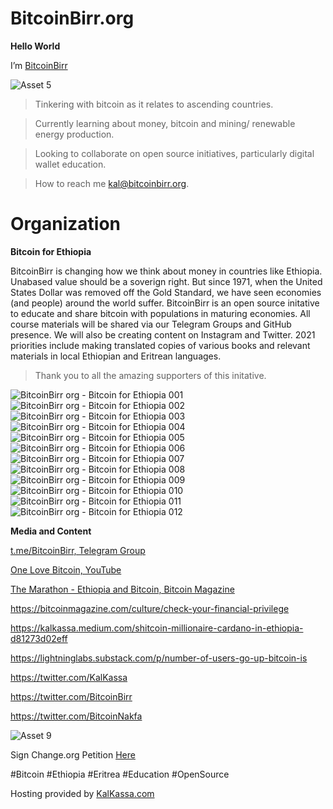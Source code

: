 # BitcoinBirr.org

**Hello World**

I’m [BitcoinBirr](bitcoinbirr.org)

![Asset 5](https://user-images.githubusercontent.com/87287532/125222262-550c4400-e28f-11eb-85f3-41eb983e265a.png)

> Tinkering with bitcoin as it relates to ascending countries.

> Currently learning about money, bitcoin and mining/ renewable energy production.

> Looking to collaborate on open source initiatives, particularly digital wallet education.

> How to reach me kal@bitcoinbirr.org.

# Organization

**Bitcoin for Ethiopia**

BitcoinBirr is changing how we think about money in countries like Ethiopia. Unabased value should be a soverign right. But since 1971, when the United States Dollar was removed off the Gold Standard, we have seen economies (and people) around the world suffer. BitcoinBirr is an open source initative to educate and share bitcoin with populations in maturing economies. All course materials will be shared via our Telegram Groups and GitHub presence. We will also be creating content on Instagram and Twitter. 2021 priorities include making translated copies of various books and relevant materials in local Ethiopian and Eritrean languages.

> Thank you to all the amazing supporters of this initative.

![BitcoinBirr org - Bitcoin for Ethiopia 001](https://user-images.githubusercontent.com/87287532/125257390-fbbe0800-e2c2-11eb-84e9-86155b4b08a8.jpg)
![BitcoinBirr org - Bitcoin for Ethiopia 002](https://user-images.githubusercontent.com/87287532/125257403-ff518f00-e2c2-11eb-938a-39bfc31565aa.jpg)
![BitcoinBirr org - Bitcoin for Ethiopia 003](https://user-images.githubusercontent.com/87287532/125257405-ff518f00-e2c2-11eb-8b19-fb17c117e2ce.jpg)
![BitcoinBirr org - Bitcoin for Ethiopia 004](https://user-images.githubusercontent.com/87287532/125257409-ffea2580-e2c2-11eb-9e27-83a426c5d5aa.jpg)
![BitcoinBirr org - Bitcoin for Ethiopia 005](https://user-images.githubusercontent.com/87287532/125257411-0082bc00-e2c3-11eb-95ed-193343c29fcc.jpg)
![BitcoinBirr org - Bitcoin for Ethiopia 006](https://user-images.githubusercontent.com/87287532/125257415-0082bc00-e2c3-11eb-964a-1db5716f55d6.jpg)
![BitcoinBirr org - Bitcoin for Ethiopia 007](https://user-images.githubusercontent.com/87287532/125257418-011b5280-e2c3-11eb-9671-6257ff7b8bb6.jpg)
![BitcoinBirr org - Bitcoin for Ethiopia 008](https://user-images.githubusercontent.com/87287532/125257420-011b5280-e2c3-11eb-8c48-94312e26fd35.jpg)
![BitcoinBirr org - Bitcoin for Ethiopia 009](https://user-images.githubusercontent.com/87287532/125257422-01b3e900-e2c3-11eb-84af-c3c9ee47b1aa.jpg)
![BitcoinBirr org - Bitcoin for Ethiopia 010](https://user-images.githubusercontent.com/87287532/125257423-01b3e900-e2c3-11eb-83df-5687d41027cd.jpg)
![BitcoinBirr org - Bitcoin for Ethiopia 011](https://user-images.githubusercontent.com/87287532/125257425-01b3e900-e2c3-11eb-8d6a-89fec8b64849.jpg)
![BitcoinBirr org - Bitcoin for Ethiopia 012](https://user-images.githubusercontent.com/87287532/125257426-024c7f80-e2c3-11eb-9c13-8a33b8ac97e9.jpg)


**Media and Content**

[t.me/BitcoinBirr, Telegram Group](https://t.me/bitcoinbirr)

[One Love Bitcoin, YouTube](https://www.youtube.com/watch?v=Y2LieS43mVA)

[The Marathon - Ethiopia and Bitcoin, Bitcoin Magazine](https://bitcoinmagazine.com/culture/the-marathon-ethiopia-and-bitcoin)

https://bitcoinmagazine.com/culture/check-your-financial-privilege

https://kalkassa.medium.com/shitcoin-millionaire-cardano-in-ethiopia-d81273d02eff

https://lightninglabs.substack.com/p/number-of-users-go-up-bitcoin-is

https://twitter.com/KalKassa

https://twitter.com/BitcoinBirr

https://twitter.com/BitcoinNakfa

![Asset 9](https://user-images.githubusercontent.com/87287532/125218344-600fa600-e288-11eb-956a-9d15511b5558.png)

Sign Change.org Petition [Here](https://www.change.org/p/ministry-of-finance-and-economic-development-bitcoin-legal-tender-for-ethiopia?cs_tk=Ai9KsD2NlRJESBoa2WAAAXicyyvNyQEABF8BvCsonINwtGMNtaTImkkFxVI%3D&utm_campaign=820b2f2963ba4d5c9e1dfe14cb500061&utm_content=initial_v0_2_0&utm_medium=email&utm_source=recruit_sign_digest&utm_term=cs)

#Bitcoin
#Ethiopia
#Eritrea
#Education
#OpenSource

Hosting provided by [KalKassa.com](kalkassa.com)

<!---
BitcoinBirr/BitcoinBirr is a ✨ special ✨ repository because its `README.md` (this file) appears on your GitHub profile.
You can click the Preview link to take a look at your changes.
--->
